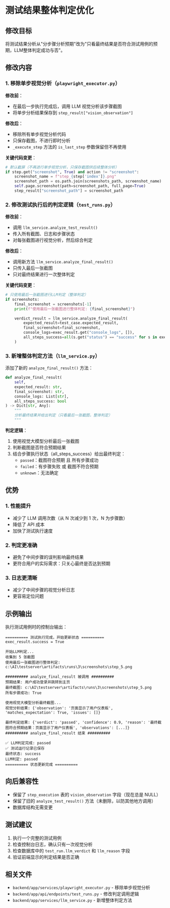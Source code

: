 # 测试结果整体判定优化

## 修改目标

将测试结果分析从"分步骤分析预期"改为"只看最终结果是否符合测试用例的预期，LLM整体判定成功与否"。

## 修改内容

### 1. 移除单步视觉分析（`playwright_executor.py`）

**修改前**：
- 在最后一步执行完成后，调用 LLM 视觉分析该步骤截图
- 将单步分析结果保存到 `step_result["vision_observation"]`

**修改后**：
- 移除所有单步视觉分析代码
- 只保存截图，不进行即时分析
- `_execute_step` 方法的 `is_last_step` 参数保留但不再使用

**关键代码变更**：
```python
# 默认截屏（不再进行单步视觉分析，只保存截图供后续整体分析）
if step.get("screenshot", True) and action != "screenshot":
    screenshot_name = f"step_{step['index']}.png"
    screenshot_path = os.path.join(screenshots_path, screenshot_name)
    self.page.screenshot(path=screenshot_path, full_page=True)
    step_result["screenshot_path"] = screenshot_path
```

### 2. 修改测试执行后的判定逻辑（`test_runs.py`）

**修改前**：
- 调用 `llm_service.analyze_test_result()`
- 传入所有截图、日志和步骤状态
- 对每张截图进行视觉分析，然后综合判定

**修改后**：
- 调用新方法 `llm_service.analyze_final_result()`
- 只传入最后一张截图
- 只对最终结果进行一次整体判定

**关键代码变更**：
```python
# 只使用最后一张截图进行LLM判定（整体判定）
if screenshots:
    final_screenshot = screenshots[-1]
    print(f"使用最后一张截图进行整体判定: {final_screenshot}")
    
    verdict_result = llm_service.analyze_final_result(
        expected_result=test_case.expected_result,
        final_screenshot=final_screenshot,
        console_logs=exec_result.get("console_logs", []),
        all_steps_success=all(s.get("status") == "success" for s in exec_result.get("steps", []))
    )
```

### 3. 新增整体判定方法（`llm_service.py`）

添加了新的 `analyze_final_result()` 方法：

```python
def analyze_final_result(
    self, 
    expected_result: str,
    final_screenshot: str,
    console_logs: List[str],
    all_steps_success: bool
) -> Dict[str, Any]:
    """
    分析最终结果并给出判定（只看最后一张截图，整体判定）
    """
```

**判定逻辑**：
1. 使用视觉大模型分析最后一张截图
2. 判断截图是否符合预期结果
3. 结合步骤执行状态（all_steps_success）给出最终判定：
   - `passed`：截图符合预期 且 所有步骤成功
   - `failed`：有步骤失败 或 截图不符合预期
   - `unknown`：无法确定

## 优势

### 1. 性能提升
- 减少了 LLM 调用次数（从 N 次减少到 1 次，N 为步骤数）
- 降低了 API 成本
- 加快了测试执行速度

### 2. 判定更准确
- 避免了中间步骤的误判影响最终结果
- 更符合用户的实际需求：只关心最终是否达到预期

### 3. 日志更清晰
- 减少了中间步骤的视觉分析日志
- 更容易定位问题

## 示例输出

执行测试用例时的控制台输出：

```
========== 测试执行完成，开始更新状态 ==========
exec_result.success = True

开始LLM判定...
收集到 5 张截图
使用最后一张截图进行整体判定: c:\AI\testserver\artifacts\runs\3\screenshots\step_5.png

########## analyze_final_result 被调用 ##########
预期结果: 用户成功登录并跳转到主页
最终截图: c:\AI\testserver\artifacts\runs\3\screenshots\step_5.png
所有步骤成功: True

使用视觉大模型分析最终截图...
视觉分析结果: {'observation': '页面显示了用户仪表板', 'matches_expectation': True, 'issues': []}

最终判定结果: {'verdict': 'passed', 'confidence': 0.9, 'reason': '最终截图符合预期结果：页面显示了用户仪表板', 'observations': [...]}
########## analyze_final_result 结束 ##########

✅ LLM判定完成: passed
✅ 测试运行记录已保存
最终状态: success
LLM判定: passed
========== 状态更新完成 ==========
```

## 向后兼容性

- 保留了 `step_execution` 表的 `vision_observation` 字段（现在总是 NULL）
- 保留了旧的 `analyze_test_result()` 方法（未删除，以防其他地方调用）
- 数据库结构无需变更

## 测试建议

1. 执行一个完整的测试用例
2. 检查控制台日志，确认只有一次视觉分析
3. 检查数据库中的 `test_run.llm_verdict` 和 `llm_reason` 字段
4. 验证前端显示的判定结果是否正确

## 相关文件

- `backend/app/services/playwright_executor.py` - 移除单步视觉分析
- `backend/app/api/endpoints/test_runs.py` - 修改判定调用逻辑
- `backend/app/services/llm_service.py` - 新增整体判定方法
